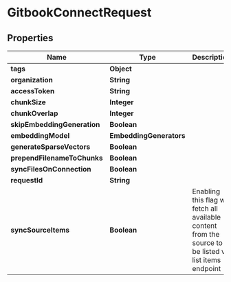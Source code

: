 

# GitbookConnectRequest


## Properties

| Name | Type | Description | Notes |
|------------ | ------------- | ------------- | -------------|
|**tags** | **Object** |  |  [optional] |
|**organization** | **String** |  |  |
|**accessToken** | **String** |  |  |
|**chunkSize** | **Integer** |  |  [optional] |
|**chunkOverlap** | **Integer** |  |  [optional] |
|**skipEmbeddingGeneration** | **Boolean** |  |  [optional] |
|**embeddingModel** | **EmbeddingGenerators** |  |  [optional] |
|**generateSparseVectors** | **Boolean** |  |  [optional] |
|**prependFilenameToChunks** | **Boolean** |  |  [optional] |
|**syncFilesOnConnection** | **Boolean** |  |  [optional] |
|**requestId** | **String** |  |  [optional] |
|**syncSourceItems** | **Boolean** | Enabling this flag will fetch all available content from the source to be listed via list items endpoint |  [optional] |



